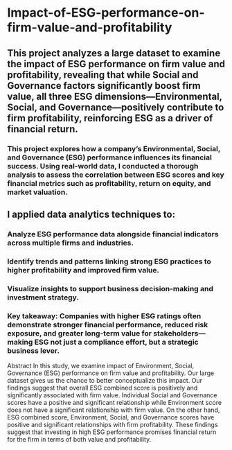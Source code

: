 # Impact-of-ESG-performance-on-firm-value-and-profitability

## This project analyzes a large dataset to examine the impact of ESG performance on firm value and profitability, revealing that while Social and Governance factors significantly boost firm value, all three ESG dimensions—Environmental, Social, and Governance—positively contribute to firm profitability, reinforcing ESG as a driver of financial return.

### This project explores how a company’s Environmental, Social, and Governance (ESG) performance influences its financial success. Using real-world data, I conducted a thorough analysis to assess the correlation between ESG scores and key financial metrics such as profitability, return on equity, and market valuation.

## I applied data analytics techniques to:

### Analyze ESG performance data alongside financial indicators across multiple firms and industries.

### Identify trends and patterns linking strong ESG practices to higher profitability and improved firm value.

### Visualize insights to support business decision-making and investment strategy.

### Key takeaway: Companies with higher ESG ratings often demonstrate stronger financial performance, reduced risk exposure, and greater long-term value for stakeholders—making ESG not just a compliance effort, but a strategic business lever.

Abstract
In this study, we examine impact of Environment, Social, Governance (ESG) performance on firm value and profitability. Our large dataset gives us the chance to better conceptualize this impact. Our findings suggest that overall ESG combined score is positively and significantly associated with firm value. Individual Social and Governance scores have a positive and significant relationship while Environment score does not have a significant relationship with firm value. On the other hand, ESG combined score, Environment, Social, and Governance scores have positive and significant relationships with firm profitability. These findings suggest that investing in high ESG performance promises financial return for the firm in terms of both value and profitability.
